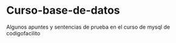 # Curso-base-de-datos
Algunos apuntes y sentencias de prueba en el curso de mysql de codigofacilito
